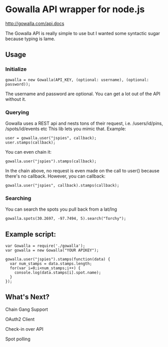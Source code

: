 # Gowalla API wrapper for node.js

http://gowalla.com/api.docs

The Gowalla API is really simple to use but I wanted some syntactic sugar because typing is lame.

## Usage
 
### Initialize
    gowalla = new Gowalla(API_KEY, (optional: username), (optional: password));
  
  The username and password are optional. You can get a lot out of the API without it.
  
### Querying
  
  Gowalla uses a REST api and nests tons of their request, i.e. /users/id/pins, /spots/id/events etc
  This lib lets you mimic that. Example:
 
    user = gowalla.user("jspies", callback);
    user.stamps(callback);
 
  You can even chain it:
 
    gowalla.user("jspies").stamps(callback);
 
  In the chain above, no request is even made on the call to user() because there's no callback. However, you can callback:
 
    gowalla.user("jspies", callback).stamps(callback);
   
### Searching

 You can search the spots you pull back from a lat/lng
 
    gowalla.spots(30.2697, -97.7494, 5).search("Torchy");
 

## Example script:

    var Gowalla = require('./gowalla');
    var gowalla = new Gowalla("YOUR APIKEY");

    gowalla.user("jspies").stamps(function(data) {
      var num_stamps = data.stamps.length;
      for(var i=0;i<num_stamps;i++) {
        console.log(data.stamps[i].spot.name);
      }
    });

## What's Next?

Chain Gang Support

OAuth2 Client

Check-in over API

Spot polling